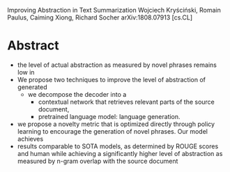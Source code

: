 Improving Abstraction in Text Summarization
Wojciech Kryściński, Romain Paulus, Caiming Xiong, Richard Socher
arXiv:1808.07913 [cs.CL]

# Abstract

* the level of actual abstraction as measured by novel phrases remains low in
* We propose two techniques to improve the level of abstraction of generated
  * we decompose the decoder into a 
    * contextual network that retrieves relevant parts of the source document,
    * pretrained language model: language generation. 
* we propose a novelty metric that is optimized directly through policy
  learning to encourage the generation of novel phrases. Our model achieves
* results comparable to SOTA models, as determined by ROUGE scores and human
  while achieving a significantly higher level of abstraction 
  as measured by n-gram overlap with the source document
